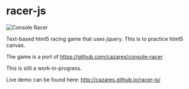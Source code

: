 racer-js
========

![Console Racer](http://cazares.github.com/images/racer-js-screenshot.png)

Text-based html5 racing game that uses jquery. This is to practice html5 canvas.

The game is a port of https://github.com/cazares/console-racer

This is still a work-in-progress.

Live demo can be found here: http://cazares.github.io/racer-js/
